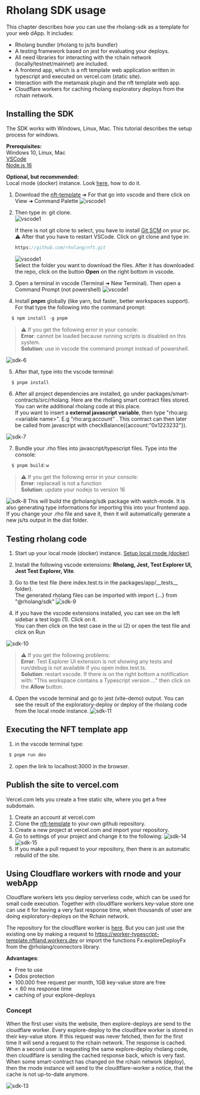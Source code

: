 # Rholang SDK usage

This chapter describes how you can use the rholang-sdk as a template for your web dApp. It includes:

- Rholang bundler (rholang to js/ts bundler)
- A testing framework based on jest for evaluating your deploys.
- All need libraries for interacting with the rchain network (locally/testnet/mainnet) are included.
- A frontend app, which is a nft template web application written in typescript and executed on vercel.com (static site).
- Interaction with the metamask plugin and the nft template web app.
- Cloudflare workers for caching rholang exploratory deploys from the rchain network.

## Installing the SDK

The SDK works with Windows, Linux, Mac. This tutorial describes the setup process for windows.

**Prerequisites:**  
Windows 10, Linux, Mac  
[VSCode](https://code.visualstudio.com/)  
[Node.js 16](https://nodejs.org/dist/v16.6.1/node-v16.6.1-x64.msi)

**Optional, but recommended:**  
Local rnode (docker) instance. Look [here](/dapps/setup-docker/), how to do it.

1. Download the [nft-template](https://github.com/rholang/nft) ➜ For that go into vscode and there click on View ➜ Command Palette
   ![vscode1](./images/vscode-8.png)
2. Then type in: git clone.  
   ![vscode1](./images/vscode-9.png)

   If there is not git clone to select, you have to install [Git SCM](https://git-scm.com/downloads) on your pc.  
   ⚠️ After that you have to restart VSCode.
   Click on git clone and type in:

   ```javascript
   https://github.com/rholang/nft.git
   ```

   ![vscode1](./images/sdk-12.png)  
   Select the folder you want to download the files. After it has downloaded the repo, click on the button **Open** on the right bottom in vscode.

3. Open a terminal in vscode (Terminal ➜ New Terminal). Then open a Command Prompt (not powershell)
   ![vscode1](./images/vscode-11.png)

4. Install **pnpm** globally (like yarn, but faster, better workspaces support). For that type the following into the command prompt:

```javascript
  $ npm install -g pnpm
```

> ⚠️ If you get the following error in your console:  
> **Error**: cannot be loaded because running scripts is disabled on this system.  
> **Solution**: use in vscode the command prompt instead of powershell.

![sdk-6](./images/sdk-6.png)

5. After that, type into the vscode terminal:

```javascript
  $ pnpm install
```

6. After all project dependencies are installed, go under packages/smart-contracts/src/rholang. Here are the rholang smart contract files stored. You can write additional rholang code at this place.  
   If you want to insert a **external javascript variable**, then type "rho:arg:&lt;variable name&gt;". E.g "rho:arg:account" .
   This contract can then later be called from javascript with checkBalance({account:"0x1223232"}).

![sdk-7](./images/sdk-7.png)

7. Bundle your .rho files into javascript/typescript files. Type into the console:

```javascript
  $ pnpm build:w
```

> ⚠️ If you get the following error in your console:  
> **Error**: replaceall is not a function  
> **Solution**: update your nodejs to version 16

![sdk-8](./images/sdk-8.png)
This will build the @rholang/sdk package with watch-mode. It is also generating type informations for importing this into your frontend app. If you change your .rho file and save it, then it will automatically generate a new js/ts output in the dist folder.

## Testing rholang code

1. Start up your local rnode (docker) instance. [Setup local rnode (docker)](/dapps/setup-docker/)
2. Install the following vscode extensions: **Rholang, Jest, Test Explorer UI, Jest Test Explorer, Vite**.
3. Go to the test file (here index.test.ts in the packages/app/\_\_tests\_\_ folder).  
   The generated rholang files can be imported with import {...} from "@rholang/sdk"
   ![sdk-9](./images/sdk-9.png)

4. If you have the vscode extensions installed, you can see on the left sidebar a test logo (1). Click on it.  
   You can then click on the test case in the ui (2) or open the test file and click on Run

![sdk-10](./images/sdk-10.png)

> ⚠️ If you get the following problems:  
> **Error**: Test Explorer UI extension is not showing any tests and run/debug is not available if you open index.test.ts.  
> **Solution**: restart vscode. If there is on the right bottom a notification with: "This workspace contains a Typescript version ..." then click on the **Allow** button.

4. Open the vscode terminal and go to jest (vite-demo) output. You can see the result of the exploratory-deploy or deploy of the rholang code from the local rnode instance.
   ![sdk-11](./images/sdk-11.png)

## Executing the NFT template app

1. in the vscode terminal type:

```javascript
 $ pnpm run dev
```

2. open the link to localhost:3000 in the browser.

## Publish the site to vercel.com

Vercel.com lets you create a free static site, where you get a free subdomain.

1. Create an account at vercel.com
2. Clone the [nft-template](https://github.com/rholang/nft) to your own github repository.
3. Create a new project at vercel.com and import your repository.
4. Go to settings of your project and change it to the following:
   ![sdk-14](./images/sdk-14.png)
   ![sdk-15](./images/sdk-15.png)
5. If you make a pull request to your repository, then there is an automatic rebuild of the site.

## Using Cloudflare workers with rnode and your webApp

Cloudflare workers lets you deploy serverless code, which can be used for small code execution. Together with cloudlflare workers key-value store one can use it for having a very fast response time, when thousands of user are doing exploratory-deploys on the Rchain network.

The repository for the cloudflare worker is [here](https://github.com/rholang/cloudflare-nft). But you can just use the existing one by making a request to https://worker-typescript-template.nftland.workers.dev or import the functions Fx.exploreDeployFx from the @rholang/connectors library.

**Advantages**:

- Free to use
- Ddos protection
- 100.000 free request per month, 1GB key-value store are free
- < 60 ms response time
- caching of your explore-deploys

### Concept

When the first user visits the website, then explore-deploys are send to the cloudflare worker. Every explore-deploy to the cloudlfare worker is stored in their key-value store. If this request was never fetched, then for the first time it will send a request to the rchain network. The response is cached. When a second user is requesting the same explore-deploy rholang code, then cloudlflare is sending the cached response back, which is very fast. When some smart-contract has changed on the rchain network (deploy), then the rnode instance will send to the cloudlflare-worker a notice, that the cache is not up-to-date anymore.

![sdk-13](./images/sdk-13.png)
